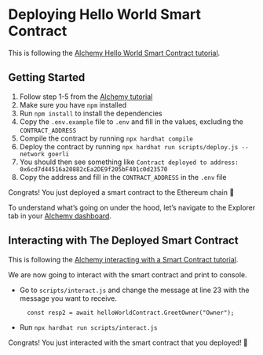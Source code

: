 # Deploying Hello World Smart Contract

This is following the [Alchemy Hello World Smart Contract tutorial](https://docs.alchemy.com/alchemy/tutorials/hello-world-smart-contract).

## Getting Started

1. Follow step 1-5 from the [Alchemy tutorial](https://docs.alchemy.com/alchemy/tutorials/hello-world-smart-contract#create-and-deploy-your-smart-contract-using-hardhat)
2. Make sure you have `npm` installed
3. Run `npm install` to install the dependencies
4. Copy the `.env.example` file to `.env` and fill in the values, excluding the `CONTRACT_ADDRESS`
5. Compile the contract by running `npx hardhat compile`
6. Deploy the contract by running `npx hardhat run scripts/deploy.js --network goerli`
7. You should then see something like `Contract deployed to address: 0x6cd7d44516a20882cEa2DE9f205bF401c0d23570`
8. Copy the address and fill in the `CONTRACT_ADDRESS` in the `.env` file

Congrats! You just deployed a smart contract to the Ethereum chain 🎉

To understand what’s going on under the hood, let’s navigate to the Explorer tab in your [Alchemy dashboard](https://dashboard.alchemyapi.io/explorer).

## Interacting with The Deployed Smart Contract

This is following the [Alchemy interacting with a Smart Contract tutorial](https://docs.alchemy.com/alchemy/tutorials/hello-world-smart-contract/interacting-with-a-smart-contract).

We are now going to interact with the smart contract and print to console.

- Go to `scripts/interact.js` and change the message at line 23 with the message you want to receive. 
  ```
    const resp2 = await helloWorldContract.GreetOwner("Owner");
  ```
- Run `npx hardhat run scripts/interact.js`

Congrats! You just interacted with the smart contract that you deployed! 🎉
